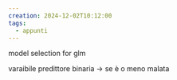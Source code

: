 ```yaml
---
creation: 2024-12-02T10:12:00
tags:
  - appunti
---
```

model selection for glm

varaibile predittore binaria -> se è o meno malata 

